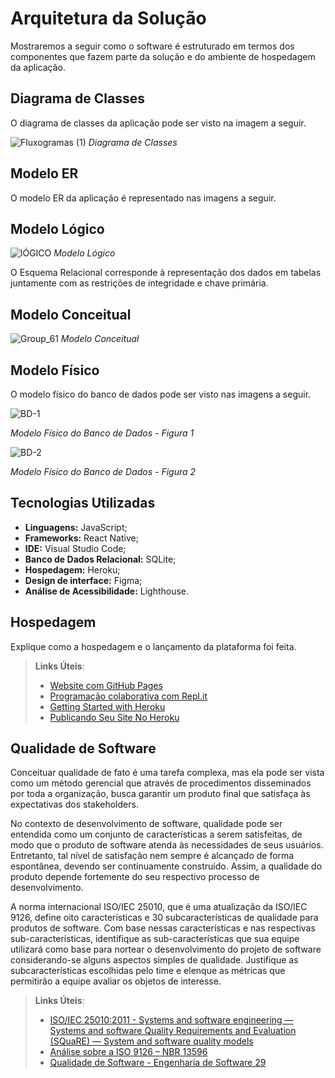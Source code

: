 # Arquitetura da Solução

Mostraremos a seguir como o software é estruturado em termos dos componentes que fazem parte da solução e do ambiente de hospedagem da aplicação.

## Diagrama de Classes

O diagrama de classes da aplicação pode ser visto na imagem a seguir.

![Fluxogramas (1)](https://github.com/ICEI-PUC-Minas-PMV-ADS/pmv-ads-2024-1-e3-proj-mov-t7-roteiriza/assets/116499898/3b108cee-7480-4af0-9767-ba9c290ffa01)
_Diagrama de Classes_

## Modelo ER

O modelo ER da aplicação é representado nas imagens a seguir.

## Modelo Lógico

![lÓGICO](https://github.com/ICEI-PUC-Minas-PMV-ADS/pmv-ads-2024-1-e3-proj-mov-t7-roteiriza/assets/116499898/c3d36e12-42e5-40cd-af01-c04b663392a1)
_Modelo Lógico_

O Esquema Relacional corresponde à representação dos dados em tabelas juntamente com as restrições de integridade e chave primária.

## Modelo Conceitual
 
![Group_61](https://github.com/ICEI-PUC-Minas-PMV-ADS/pmv-ads-2024-1-e3-proj-mov-t7-roteiriza/assets/116499898/fe67b130-6bdd-4736-a7d8-0847ae248ec8)
_Modelo Conceitual_

## Modelo Físico

O modelo físico do banco de dados pode ser visto nas imagens a seguir.

![BD-1](https://github.com/ICEI-PUC-Minas-PMV-ADS/pmv-ads-2024-1-e3-proj-mov-t7-roteiriza/assets/116499898/23e5bf58-12ac-4a04-80ff-d2a92c231e5a)

_Modelo Físico do Banco de Dados - Figura 1_

![BD-2](https://github.com/ICEI-PUC-Minas-PMV-ADS/pmv-ads-2024-1-e3-proj-mov-t7-roteiriza/assets/116499898/eaffc7f5-7f73-416e-9af8-b278eb80edfa)

_Modelo Físico do Banco de Dados - Figura 2_

## Tecnologias Utilizadas

- **Linguagens:** JavaScript;
- **Frameworks:** React Native;
- **IDE:** Visual Studio Code;
- **Banco de Dados Relacional:** SQLite;
- **Hospedagem:** Heroku;
- **Design de interface:** Figma;
- **Análise de Acessibilidade:** Lighthouse.

## Hospedagem

Explique como a hospedagem e o lançamento da plataforma foi feita.

> **Links Úteis**:
>
> - [Website com GitHub Pages](https://pages.github.com/)
> - [Programação colaborativa com Repl.it](https://repl.it/)
> - [Getting Started with Heroku](https://devcenter.heroku.com/start)
> - [Publicando Seu Site No Heroku](http://pythonclub.com.br/publicando-seu-hello-world-no-heroku.html)

## Qualidade de Software

Conceituar qualidade de fato é uma tarefa complexa, mas ela pode ser vista como um método gerencial que através de procedimentos disseminados por toda a organização, busca garantir um produto final que satisfaça às expectativas dos stakeholders.

No contexto de desenvolvimento de software, qualidade pode ser entendida como um conjunto de características a serem satisfeitas, de modo que o produto de software atenda às necessidades de seus usuários. Entretanto, tal nível de satisfação nem sempre é alcançado de forma espontânea, devendo ser continuamente construído. Assim, a qualidade do produto depende fortemente do seu respectivo processo de desenvolvimento.

A norma internacional ISO/IEC 25010, que é uma atualização da ISO/IEC 9126, define oito características e 30 subcaracterísticas de qualidade para produtos de software.
Com base nessas características e nas respectivas sub-características, identifique as sub-características que sua equipe utilizará como base para nortear o desenvolvimento do projeto de software considerando-se alguns aspectos simples de qualidade. Justifique as subcaracterísticas escolhidas pelo time e elenque as métricas que permitirão a equipe avaliar os objetos de interesse.

> **Links Úteis**:
>
> - [ISO/IEC 25010:2011 - Systems and software engineering — Systems and software Quality Requirements and Evaluation (SQuaRE) — System and software quality models](https://www.iso.org/standard/35733.html/)
> - [Análise sobre a ISO 9126 – NBR 13596](https://www.tiespecialistas.com.br/analise-sobre-iso-9126-nbr-13596/)
> - [Qualidade de Software - Engenharia de Software 29](https://www.devmedia.com.br/qualidade-de-software-engenharia-de-software-29/18209/)
